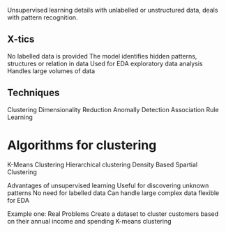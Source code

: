 Unsupervised learning details with unlabelled or unstructured data, deals with pattern recognition.

## X-tics
No labelled data is provided
The model identifies hidden patterns, structures or relation in data
Used for EDA exploratory data analysis
Handles large volumes of data

## Techniques
Clustering 
Dimensionality Reduction
Anomally Detection
Association Rule Learning

# Algorithms for clustering
K-Means Clustering
Hierarchical clustering
Density Based Spartial Clustering

Advantages of unsupervised learning
Useful for discovering unknown patterns
No need for labelled data
Can handle large complex data
flexible for EDA

Example one: Real Problems
Create a dataset to cluster customers based on their annual income and spending
K-means clustering